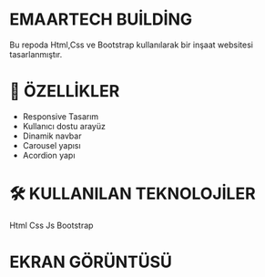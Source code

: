 #   EMAARTECH BUİLDİNG

Bu repoda Html,Css ve Bootstrap kullanılarak bir inşaat websitesi tasarlanmıştır.

# 🚀 ÖZELLİKLER

-  Responsive Tasarım
- Kullanıcı dostu arayüz
- Dinamik navbar
- Carousel yapısı
- Acordion yapı

# 🛠️ KULLANILAN TEKNOLOJİLER

Html
Css
Js
Bootstrap

# EKRAN GÖRÜNTÜSÜ




